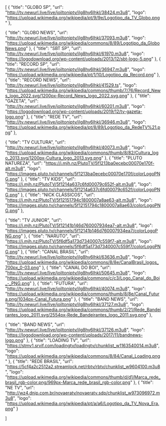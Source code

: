 [
{
      "title": "GLOBO SP",
      "url": "http://tv.newurl.live/live/joiltoniptv/ilg8hy6lhkl/38424.m3u8",
       "logo":
"https://upload.wikimedia.org/wikipedia/pt/9/9e/Logotipo_da_TV_Globo.png"
    },

{
      "title": "GLOBO NEWS",
      "url": "http://tv.newurl.live/live/joiltoniptv/ilg8hy6lhkl/37093.m3u8",
       "logo":
"https://upload.wikimedia.org/wikipedia/commons/8/89/Logotipo_da_GloboNews.png"
    },
    {
      "title": "SBT SP",
      "url": "http://tv.newurl.live/live/joiltoniptv/ilg8hy6lhkl/61970.m3u8",
       "logo":
"https://logodownload.org/wp-content/uploads/2013/12/sbt-logo-5.png"
    },
    {
      "title": "RECORD SP",
      "url": "http://tv.newurl.live/live/joiltoniptv/ilg8hy6lhkl/36947.m3u8",
       "logo":
"https://upload.wikimedia.org/wikipedia/pt/1/10/Logotipo_da_Record.png"
    },
{
      "title": "RECORD NEWS",
      "url": "http://tv.newurl.live/live/joiltoniptv/ilg8hy6lhkl/41529.ts",
       "logo":
"https://upload.wikimedia.org/wikipedia/commons/thumb/7/76/Record_News_logo_2022.svg/1200px-Record_News_logo_2022.svg.png"
    },
    {
      "title": "GAZETA",
      "url": "http://tv.newurl.live/live/joiltoniptv/ilg8hy6lhkl/60201.m3u8",
       "logo":
"https://logodownload.org/wp-content/uploads/2019/12/tv-gazeta-logo.png"
    },
{
      "title": "REDE TV",
      "url": "http://tv.newurl.live/live/joiltoniptv/ilg8hy6lhkl/36946.m3u8",
       "logo":
"https://upload.wikimedia.org/wikipedia/pt/8/89/Logotipo_da_RedeTV%21.png"
    },

{
      "title": "TV CULTURA",
      "url": "http://tv.newurl.live/live/joiltoniptv/ilg8hy6lhkl/40073.m3u8",
       "logo":
"https://upload.wikimedia.org/wikipedia/commons/thumb/8/82/Cultura_logo_2013.svg/1200px-Cultura_logo_2013.svg.png"
    },
{
      "title": "PLUTO NATUREZA",
      "url": "https://i.mjh.nz/PlutoTV/5f1213ba0ecebc00070e170f-alt.m3u8",
       "logo":
"https://images.pluto.tv/channels/5f1213ba0ecebc00070e170f/colorLogoPNG.png"
    },
{
      "title": "TV KIDS",
      "url": "https://i.mjh.nz/PlutoTV/5f1214a637c6fd00079c652f-alt.m3u8",
       "logo":
"https://images.pluto.tv/channels/5f1214a637c6fd00079c652f/colorLogoPNG.png"
    },
{
      "title": "NICK CLÁSSICOS",
      "url": "https://i.mjh.nz/PlutoTV/5f12151794c1800007a8ae63-alt.m3u8",
       "logo":
"https://images.pluto.tv/channels/5f12151794c1800007a8ae63/colorLogoPNG.png"
    },

{
      "title": "TV JUNIOR",
      "url": "https://i.mjh.nz/PlutoTV/5f12141b146d760007934ea7-alt.m3u8",
       "logo":
"https://images.pluto.tv/channels/5f12141b146d760007934ea7/colorLogoPNG.png"
    },
{
      "title": "NARUTO",
      "url": "https://i.mjh.nz/PlutoTV/5f6df5a173d7340007c559f7-alt.m3u8",
       "logo":
"https://images.pluto.tv/channels/5f6df5a173d7340007c559f7/colorLogoPNG.png"
    },
{
      "title": "CANAL BRASIL",
      "url": "http://tv.newurl.live/live/joiltoniptv/ilg8hy6lhkl/63636.m3u8",
       "logo":
"https://upload.wikimedia.org/wikipedia/commons/8/8e/CanalBrasil_logos_700px_0-03.png"
    },
{
      "title": "CANAL DO BOI",
      "url": "http://tv.newurl.live/live/joiltoniptv/ilg8hy6lhkl/50645.m3u8",
       "logo":
"https://upload.wikimedia.org/wikipedia/commons/c/c3/Logo_Canal_do_Boi_-_PNG.png"
    },
{
      "title": "FUTURA",
      "url": "http://tv.newurl.live/live/joiltoniptv/ilg8hy6lhkl/40074.m3u8",
       "logo":
"https://upload.wikimedia.org/wikipedia/commons/thumb/8/8e/Canal_Futura.png/1034px-Canal_Futura.png"
    },
{
      "title": "BAND NEWS",
      "url": "http://tv.newurl.live/live/joiltoniptv/ilg8hy6lhkl/37127.m3u8",
       "logo":
"https://upload.wikimedia.org/wikipedia/commons/thumb/2/21/Rede_Bandeirantes_logo_2011.svg/2554px-Rede_Bandeirantes_logo_2011.svg.png"
    },

{
      "title": "BAND NEWS",
      "url": "http://tv.newurl.live/live/joiltoniptv/ilg8hy6lhkl/37126.m3u8",
       "logo":
"https://logodownload.org/wp-content/uploads/2017/11/bandnews-logo.png"
    },
    { 
    "title": "LOADING TV", "url": "https://stmv1.srvif.com/loadingtv/loadingtv/chunklist_w1163540014.m3u8", "logo": "https://upload.wikimedia.org/wikipedia/commons/8/84/Canal_Loading.png" 
    },
    { 
    "title": "REDE BRASIL", "url": "https://5cf4a2c2512a2.streamlock.net/rbtv/rbtv/chunklist_w9604100.m3u8", "logo": "https://upload.wikimedia.org/wikipedia/commons/thumb/d/d1/Marca_rede_brasil_rgb-color.png/969px-Marca_rede_brasil_rgb-color.png"
    },
    { 
    "title": "NE TV", "url": "http://wz4.dnip.com.br/novaeratv/novaeratv.sdp/chunklist_w973096972.m3u8", "logo": "https://upload.wikimedia.org/wikipedia/pt/a/a6/Logotipo_da_TV_Nova_Era.png" 
    }

]
